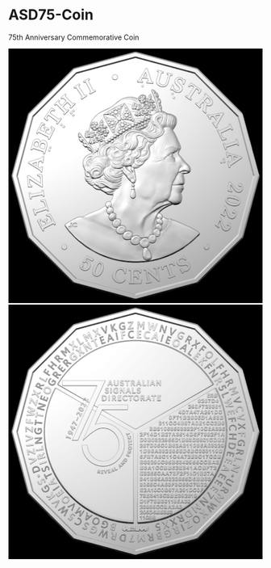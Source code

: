 # ASD75-Coin
75th Anniversary Commemorative Coin

![Heads](https://github.com/fractalfeeling/ASD75-Coin/blob/main/ASD-50-SIDE-B-Hires.jpg) ![Tails](https://github.com/fractalfeeling/ASD75-Coin/blob/main/ASD-50-SIDE-A-Hires.jpg) 
